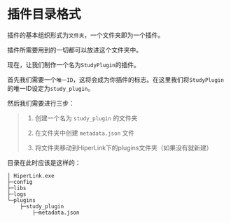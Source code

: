 # 插件目录格式

插件的基本组织形式为`文件夹`，一个文件夹即为一个插件。

插件所需要用到的一切都可以放进这个文件夹中。

现在，让我们制作一个名为`StudyPlugin`的插件。

首先我们需要一个`唯一ID`，这将会成为你插件的标志。在这里我们将`StudyPlugin`的唯一ID设定为`study_plugin`。

然后我们需要进行三步：

>1. 创建一个名为 `study_plugin` 的文件夹
>
>2. 在文件夹中创建 `metadata.json` 文件
>
>3. 将文件夹移动到HiperLink下的plugins文件夹（如果没有就新建）

目录在此时应该是这样的：

```
│ HiperLink.exe
├─config
├─libs        
├─logs
└─plugins
    ├─study_plugin
        ├─metadata.json
```